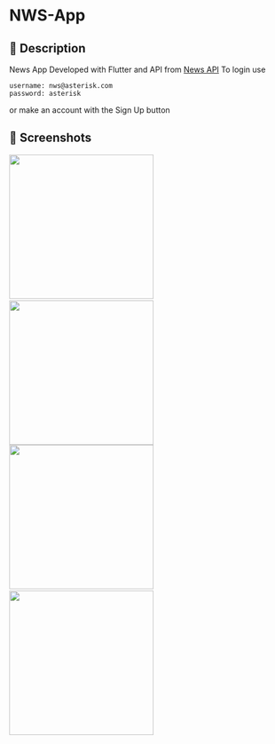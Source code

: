 # NWS-App

## :scroll: Description
News App Developed with Flutter and API from [News API](https://newsapi.org) 
To login use
```
username: nws@asterisk.com
password: asterisk
```
or make an account with the Sign Up button
## :camera_flash: Screenshots
<img src="/News_API/results/screenshot1.jpg" width="260">&emsp;<img src="/News_API/results/screenshot2.jpg" width="260">
<img src="/News_API/results/screenshot3.jpg" width="260">&emsp;<img src="/News_API/results/screenshot4.jpg" width="260">
